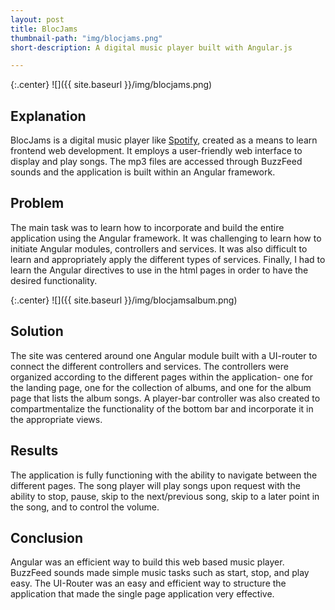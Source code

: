 ```yaml
---
layout: post
title: BlocJams
thumbnail-path: "img/blocjams.png"
short-description: A digital music player built with Angular.js

---
```


{:.center}
![]({{ site.baseurl }}/img/blocjams.png)

## Explanation

BlocJams is a digital music player like [Spotify](https://www.spotify.com/us/), created as a means to learn frontend web development. It employs a user-friendly web interface to display and play songs. The mp3 files are accessed through BuzzFeed sounds and the application is built within an Angular framework.

## Problem

The main task was to learn how to incorporate and build the entire application using the Angular framework. It was challenging to learn how to initiate Angular modules, controllers and services. It was also difficult to learn and appropriately apply the different types of services. Finally, I had to learn the Angular directives to use in the html pages in order to have the desired functionality.

{:.center}
![]({{ site.baseurl }}/img/blocjamsalbum.png)

## Solution

The site was centered around one Angular module built with a UI-router to connect the different controllers and services. The controllers were organized according to the different pages within the application- one for the landing page, one for the collection of albums, and one for the album page that lists the album songs. A player-bar controller was also created to compartmentalize the functionality of the bottom bar and incorporate it in the appropriate views.

## Results

The application is fully functioning with the ability to navigate between the different pages. The song player will play songs upon request with the ability to stop, pause, skip to the next/previous song, skip to a later point in the song, and to control the volume.

## Conclusion

Angular was an efficient way to build this web based music player. BuzzFeed sounds made simple music tasks such as start, stop, and play easy. The UI-Router was an easy and efficient way to structure the application that made the single page application very effective.
